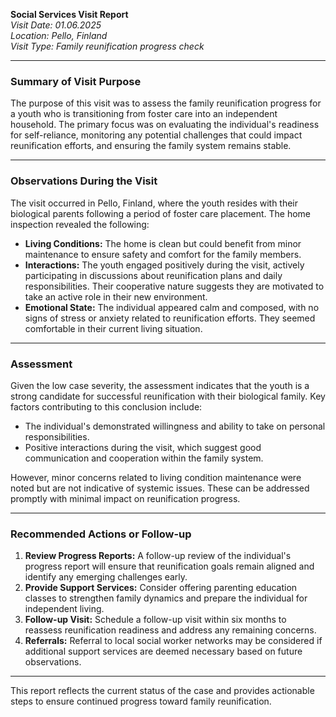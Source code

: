 

**Social Services Visit Report**  
*Visit Date: 01.06.2025*  
*Location: Pello, Finland*  
*Visit Type: Family reunification progress check*  

---

### **Summary of Visit Purpose**

The purpose of this visit was to assess the family reunification progress for a youth who is transitioning from foster care into an independent household. The primary focus was on evaluating the individual's readiness for self-reliance, monitoring any potential challenges that could impact reunification efforts, and ensuring the family system remains stable.

---

### **Observations During the Visit**

The visit occurred in Pello, Finland, where the youth resides with their biological parents following a period of foster care placement. The home inspection revealed the following:  
- **Living Conditions:** The home is clean but could benefit from minor maintenance to ensure safety and comfort for the family members.  
- **Interactions:** The youth engaged positively during the visit, actively participating in discussions about reunification plans and daily responsibilities. Their cooperative nature suggests they are motivated to take an active role in their new environment.  
- **Emotional State:** The individual appeared calm and composed, with no signs of stress or anxiety related to reunification efforts. They seemed comfortable in their current living situation.  

---

### **Assessment**

Given the low case severity, the assessment indicates that the youth is a strong candidate for successful reunification with their biological family. Key factors contributing to this conclusion include:  
- The individual's demonstrated willingness and ability to take on personal responsibilities.  
- Positive interactions during the visit, which suggest good communication and cooperation within the family system.  

However, minor concerns related to living condition maintenance were noted but are not indicative of systemic issues. These can be addressed promptly with minimal impact on reunification progress.

---

### **Recommended Actions or Follow-up**

1. **Review Progress Reports:** A follow-up review of the individual's progress report will ensure that reunification goals remain aligned and identify any emerging challenges early.  
2. **Provide Support Services:** Consider offering parenting education classes to strengthen family dynamics and prepare the individual for independent living.  
3. **Follow-up Visit:** Schedule a follow-up visit within six months to reassess reunification readiness and address any remaining concerns.  
4. **Referrals:** Referral to local social worker networks may be considered if additional support services are deemed necessary based on future observations.

---

This report reflects the current status of the case and provides actionable steps to ensure continued progress toward family reunification.